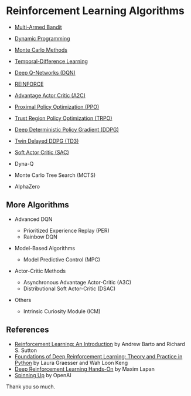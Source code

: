 # Reinforcement Learning Algorithms

- [Multi-Armed Bandit](./multi_armed_bandit)
- [Dynamic Programming](./dp)
- [Monte Carlo Methods](./monte_carlo_methods)
- [Temporal-Difference Learning](./td_learning)
- [Deep Q-Networks (DQN)](./dqn)
- [REINFORCE](./reinforce)
- [Advantage Actor Critic (A2C)](./a2c)
- [Proximal Policy Optimization (PPO)](./ppo)
- [Trust Region Policy Optimization (TRPO)](./trpo)
- [Deep Deterministic Policy Gradient (DDPG)](./ddpg)
- [Twin Delayed DDPG (TD3)](./td3)
- [Soft Actor Critic (SAC)](./sac)

- Dyna-Q
- Monte Carlo Tree Search (MCTS)
- AlphaZero

## More Algorithms

- Advanced DQN

  - Prioritized Experience Replay (PER)
  - Rainbow DQN

- Model-Based Algorithms

  - Model Predictive Control (MPC)

- Actor-Critic Methods

  - Asynchronous Advantage Actor-Critic (A3C)
  - Distributional Soft Actor-Critic (DSAC)

- Others
  - Intrinsic Curiosity Module (ICM)

## References

- [Reinforcement Learning: An Introduction](https://www.amazon.com/Reinforcement-Learning-Introduction-Adaptive-Computation/dp/0262039249) by Andrew Barto and Richard S. Sutton
- [Foundations of Deep Reinforcement Learning: Theory and Practice in Python](https://www.amazon.com/Foundations-Deep-Reinforcement-Learning-Addison-Wesley-ebook/dp/B07ZVYZC6F) by Laura Graesser and Wah Loon Keng
- [Deep Reinforcement Learning Hands-On](https://www.amazon.com/Reinforcement-Learning-Hands-easy-follow/dp/1835882706) by Maxim Lapan
- [Spinning Up](https://spinningup.openai.com/en/latest/index.html) by OpenAI

Thank you so much.
